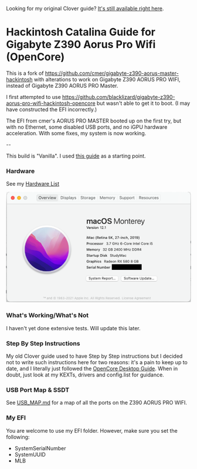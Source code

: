Looking for my original Clover guide? [It's still available right here](https://github.com/cmer/gigabyte-z390-aorus-master-hackintosh/tree/96fe5217b6bfb59f9157848feac44443b87b890f).

# Hackintosh Catalina Guide for Gigabyte Z390 Aorus Pro Wifi (OpenCore)

This is a fork of https://github.com/cmer/gigabyte-z390-aorus-master-hackintosh with alterations to work on
Gigabyte Z390 AORUS PRO WIFI, instead of Gigabyte Z390 AORUS PRO Master.

I first attempted to use https://github.com/blacklizard/gigabyte-z390-aorus-pro-wifi-hackintosh-opencore
but wasn't able to get it to boot. (I may have constructed the EFI incorrectly.)

The EFI from cmer's AORUS PRO MASTER booted up on the first try, but with
no Ethernet, some disabled USB ports, and no iGPU hardware acceleration. With some fixes, my system is now
working.

--

This build is "Vanilla". I used [this guide](https://dortania.github.io/OpenCore-Desktop-Guide/) as a starting point.

### Hardware

See my [Hardware List](HARDWARE.md)

![About My Mac](images/about.png)

### What's Working/What's Not

I haven't yet done extensive tests. Will update this later.

### Step By Step Instructions

My old Clover guide used to have Step by Step instructions but I decided not to write such instructions here for two reasons: it's a pain to keep up to date, and I literally just followed the [OpenCore Desktop Guide](https://dortania.github.io/OpenCore-Desktop-Guide/). When in doubt, just look at my KEXTs, drivers and config.list for guidance.


### USB Port Map & SSDT

See [USB_MAP.md](USB_MAP.md) for a map of all the ports on the Z390 AORUS PRO WIFI.


### My EFI

You are welcome to use my EFI folder. However, make sure you set the following:

- SystemSerialNumber
- SystemUUID
- MLB
